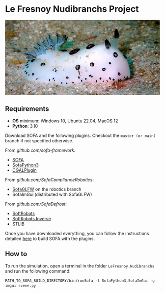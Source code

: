 # Le Fresnoy Nudibranchs Project

![](image/nudibranch.jpg)

## Requirements

- **OS** minimum: Windows 10, Ubuntu 22.04, MacOS 12
- **Python**: 3.10 

Download SOFA and the following plugins. Checkout the `master (or main)` branch if not specified otherwise. 

From _github.com/sofa-framework_:
- [SOFA](https://github.com/sofa-framework/sofa) 
- [SofaPython3](https://github.com/sofa-framework/SofaPython3) 
- [CGALPlugin](https://github.com/sofa-framework/CGALPlugin)
  
From _github.com/SofaComplianceRobotics_:
- [SofaGLFW](https://github.com/SofaComplianceRobotics/SofaGLFW/tree/robotics) on the robotics branch
- SofaImGui (distributed with SofaGLFW)

From _github.com/SofaDefrost_:
- [SoftRobots](https://github.com/SofaDefrost/SoftRobots) 
- [SoftRobots.Inverse](https://github.com/SofaDefrost/SoftRobots.Inverse)
- [STLIB](https://github.com/SofaDefrost/STLIB) 
 
Once you have downloaded everything, you can follow the instructions detailed [here](https://www.sofa-framework.org/download) to build SOFA with the plugins.

## How to

To run the simulation, open a terminal in the folder `LeFresnoy.Nudibranchs` and run the following command:
```console
PATH_TO_SOFA_BUILD_DIRECTORY/bin/runSofa -l SofaPython3,SofaImGui -g imgui scene.py
```
